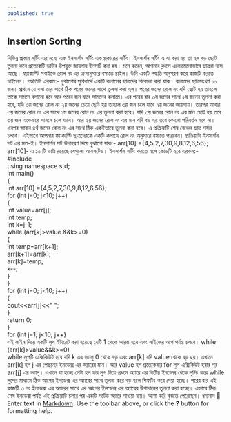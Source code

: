 ```yaml
---
published: true
---
```

## Insertion Sorting
বিভিন্ন প্রকার সর্টিং এর মধ্যে এক ইনসার্শন সর্টিং এক প্রকারের সর্টিং। ইনসার্শন সর্টিং এ যা করা হয় তা হল বড় ছোট তুলনা করে প্রত্যেকটি ডাটার উপযুক্ত জায়গায় ইনসার্ট করা হয়। 
মনে করেন, আপনার ক্লাসে এলোমেলোভাবে ছাত্ররা বসে আছে। ফ্যাকাল্টি সবাইকে রোল নং এর ক্রমানুসারে বসাতে চাইল। উনি একটি পদ্ধতি অনুসরণ করে কাজটি করতে চাইলেন। পদ্ধতিটা এরকম:-
 বুঝানোর সুবিধার্থে একটি কলামের ছাত্রদের বিবেচনা করা যাক। কলামের ছাত্রসংখ্যা ১০ জন। প্রথমে যে বসা তার সাথে ঠিক পরের জনের সাথে তুলনা করা হল। পরের জনের রোল নং যদি ছোট হয় তাহলে তাকে সামনে বসানো হবে আর পরের জন যাবে সামনের কলামে। এর পরের বার ৩য় জনের সাথে ২য় জনের তুলনা করা হবে, যদি ৩য় জনের রোল নং ২য় জনের চেয়ে ছোট হয় তাহলে ৩য় জন চলে যাবে ২য় জনের জায়গায়। তারপর আবার ৩য় জনের রোল নং এর সাথে ১ম জনের রোল নং এর তুলনা করা হবে। যদি ৩য় জনের রোল নং এর মান ছোট হয় তবে ৩য় জন একেবারে সামনে চলে যাবে। 
আর ২য় জনের রোল নং এর মান যদি বড় হয় তবে কোনো পরিবর্তন হবে না।
এরপর আবার ৪র্থ জনের রোল নং এর সাথে ঠিক একইভাবে তুলনা করা হবে। এ প্রক্রিয়াটি শেষ বেঞ্চের ছাত্র পর্যন্ত চলবে। 
এইভাবে আপনার ফ্যাকাল্টি ছাত্রদেরকে একটি কলামে রোল নং অনুসারে বসাতে পারবেন।
প্রক্রিয়াটা ইনসার্শন সর্ট এর মত-ই।
ইনসার্শন সর্ট উদাহরণ দিয়ে বুঝানো যাক:-
arr[10] ={4,5,2,7,30,9,8,12,6,56};
arr[10]- এ ১০ টি ডাটা রয়েছে যেগুলো আনসর্টেড। ইনসার্শন সর্টিং করতে হলে কোডটি হবে এরকম:-
#include <iostream> <br>
using namespace std; <br>
int main() <br>
{ <br>
    int arr[10] ={4,5,2,7,30,9,8,12,6,56}; <br>
    for (int j=0; j<10; j++) <br>
    { <br>
        int value=arr[j]; <br>
        int temp; <br>
        int k=j-1; <br>
        while (arr[k]>value &&k>=0) <br>
        { <br>
            int temp=arr[k+1]; <br>
            arr[k+1]=arr[k]; <br>
            arr[k]=temp; <br>
             k--; <br>
        } <br>
    } <br>
    for (int j=0; j<10; j++) <br>
    { <br>
        cout<<arr[j]<<" "; <br>
    } <br>
    return 0; <br>
} <br>
for (int j=1; j<10; j++) <br>
এই লাইন দিয়ে একটি লুপ ইটারেট করা হয়েছে যেটি 1 থেকে আরম্ভ হবে এবং সাইজের আগ পর্যন্ত চলবে। 
while (arr[k]>value&&k>=0) <br>
while লুপটি এক্সিকিউট হবে যদি k এর ভ্যালু 0  থেকে বড় এবং arr[k] যদি value থেকে বড় হয়। এখানে arr[k] হল j এর পেছনের ইনডেক্স এর অ্যারের মান। আর value হল প্রত্যেকবার for লুপ এক্সিকিউট হবার পর arr[j] এর ভ্যালু। 
এখানে যা হচ্ছে সেটা হল ফর লুপ দিয়ে প্রথমে অ্যারে এর দ্বিতীয় ইনডেক্স থেকে লুপিং করে while লুপের মাধ্যমে ঠিক আগের ইনডেক্স এর অ্যারের সাথে তুলনা করে বড় হলে শিফটিং করে দেয়া হচ্ছে। 
পরের বার এই কাজটি ৩ নং ইনডেক্স এর অ্যারের  সাথে এর আগের ইনডেক্স এর অ্যারের উপাদানের তুলনা করা হচ্ছে। এভাবে ঠিক শেষ ইনডেক্স পর্যন্ত এই প্রক্রিয়াটি চলার পর একটি সর্টেড অ্যারে পাওয়া যায়।
আশা করি বুঝতে পেরেছেন। 
ধন্যবাদ 🙂 <br>
Enter text in [Markdown](http://daringfireball.net/projects/markdown/). Use the toolbar above, or click the **?** button for formatting help.
